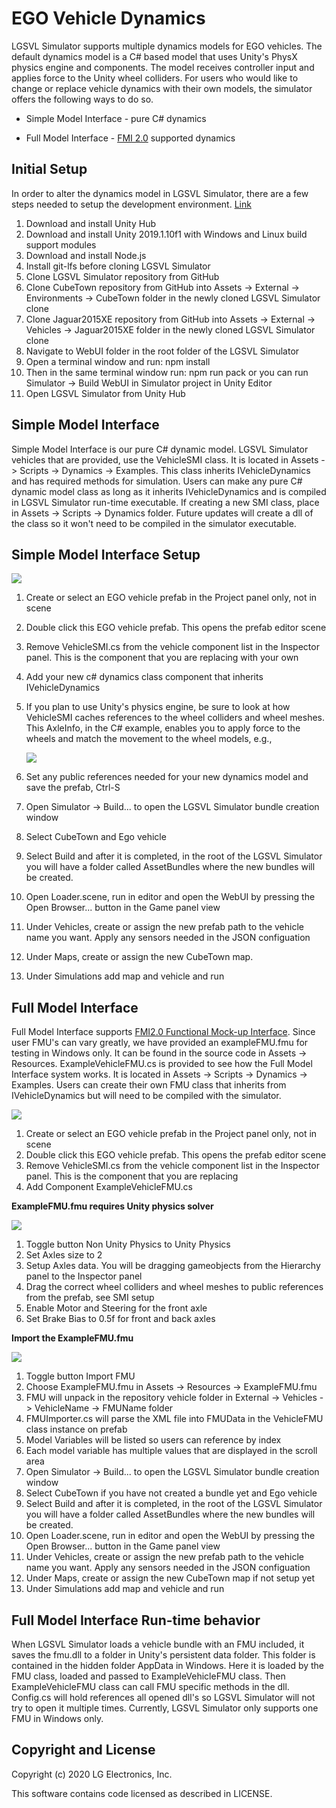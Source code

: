 # EGO Vehicle Dynamics[](#top)

LGSVL Simulator supports multiple dynamics models for EGO vehicles.  The default dynamics model is a C# based model that uses Unity's PhysX physics engine and components.  The model receives controller input and applies force to the Unity wheel colliders.  For users who would like to change or replace vehicle dynamics with their own models, the simulator offers the following ways to do so.

- Simple Model Interface - pure C# dynamics

- Full Model Interface - [FMI 2.0](https://fmi-standard.org/) supported dynamics




## Initial Setup

In order to alter the dynamics model in LGSVL Simulator, there are a few steps needed to setup the development environment. [Link](build-instructions.md)

1. Download and install Unity Hub
2. Download and install Unity 2019.1.10f1 with Windows and Linux build support modules
3. Download and install Node.js
4. Install git-lfs before cloning LGSVL Simulator
5. Clone LGSVL Simulator repository from GitHub
6. Clone CubeTown repository from GitHub into Assets -> External -> Environments -> CubeTown folder in the newly cloned LGSVL Simulator clone 
7. Clone Jaguar2015XE repository from GitHub into Assets -> External -> Vehicles -> Jaguar2015XE folder in the newly cloned LGSVL Simulator clone
8. Navigate to WebUI folder in the root folder of the LGSVL Simulator
9. Open a terminal window and run: npm install
10. Then in the same terminal window run: npm run pack or you can run Simulator -> Build WebUI in Simulator project in Unity Editor
11. Open LGSVL Simulator from Unity Hub




## Simple Model Interface

Simple Model Interface is our pure C# dynamic model.  LGSVL Simulator vehicles that are provided, use the VehicleSMI class.  It is located in Assets -> Scripts -> Dynamics -> Examples.  This class inherits IVehicleDynamics and has required methods for simulation.  Users can make any pure C# dynamic model class as long as it inherits IVehicleDynamics and is compiled in LGSVL Simulator run-time executable.  If creating a new SMI class, place in Assets -> Scripts -> Dynamics folder.  Future updates will create a dll of the class so it won't need to be compiled in the simulator executable.



## Simple Model Interface Setup

[![](images/smi-setup.png)](images/full_size_images/smi-setup.png)

1. Create or select an EGO vehicle prefab in the Project panel only, not in scene

1. Double click this EGO vehicle prefab.  This opens the prefab editor scene

1. Remove VehicleSMI.cs from the vehicle component list in the Inspector panel.  This is the component that you are replacing with your own

1. Add your new c# dynamics class component that inherits IVehicleDynamics

1. If you plan to use Unity's physics engine, be sure to look at how VehicleSMI caches references to the wheel colliders and wheel meshes.  This AxleInfo, in the C# example, enables you to apply force to the wheels and match the movement to the wheel models, e.g.,

   [![](images/smi-unity-physics-setup.png)](images/full_size_images/smi-unity-physics-setup.png)

1. Set any public references needed for your new dynamics model and save the prefab, Ctrl-S

1. Open Simulator -> Build... to open the LGSVL Simulator bundle creation window

1. Select CubeTown and Ego vehicle

1. Select Build and after it is completed, in the root of the LGSVL Simulator you will have a folder called AssetBundles where the new bundles will be created.

1. Open Loader.scene, run in editor and open the WebUI by pressing the Open Browser... button in the Game panel view

1. Under Vehicles, create or assign the new prefab path to the vehicle name you want.  Apply any sensors needed in the JSON configuation

1. Under Maps, create or assign the new CubeTown map.

1. Under Simulations add map and vehicle and run 



## Full Model Interface

Full Model Interface supports [FMI2.0 Functional Mock-up Interface](https://github.com/modelica/fmi-standard).  Since user FMU's can vary greatly, we have provided an exampleFMU.fmu for testing in Windows only.  It can be found in the source code in Assets -> Resources.  ExampleVehicleFMU.cs is provided to see how the Full Model Interface system works.  It is located in Assets -> Scripts -> Dynamics -> Examples. Users can create their own FMU class that inherits from IVehicleDynamics but will need to be compiled with the simulator.

[![](images/fmi-setup-0.png)](images/full_size_images/fmi-setup-0.png)

1. Create or select an EGO vehicle prefab in the Project panel only, not in scene
1. Double click this EGO vehicle prefab.  This opens the prefab editor scene
1. Remove VehicleSMI.cs from the vehicle component list in the Inspector panel.  This is the component that you are replacing
1. Add Component ExampleVehicleFMU.cs



**ExampleFMU.fmu requires Unity physics solver**

[![](images/fmi-setup-1.png)](images/full_size_images/fmi-setup-1.png)

1. Toggle button Non Unity Physics to Unity Physics
1. Set Axles size to 2
1. Setup Axles data.  You will be dragging gameobjects from the Hierarchy panel to the Inspector panel
1. Drag the correct wheel colliders and wheel meshes to public references from the prefab, see SMI setup
1. Enable Motor and Steering for the front axle
1. Set Brake Bias to 0.5f for front and back axles



**Import the ExampleFMU.fmu**

[![](images/fmi-setup-2.png)](images/full_size_images/fmi-setup-2.png)

1. Toggle button Import FMU
1. Choose ExampleFMU.fmu in Assets -> Resources -> ExampleFMU.fmu
1. FMU will unpack in the repository vehicle folder in External -> Vehicles -> VehicleName -> FMUName folder
1. FMUImporter.cs will parse the XML file into FMUData in the VehicleFMU class instance on prefab
1. Model Variables will be listed so users can reference by index
1. Each model variable has multiple values that are displayed in the scroll area
1. Open Simulator -> Build... to open the LGSVL Simulator bundle creation window
1. Select CubeTown if you have not created a bundle yet and Ego vehicle
1. Select Build and after it is completed, in the root of the LGSVL Simulator you will have a folder called AssetBundles where the new bundles will be created.
1. Open Loader.scene, run in editor and open the WebUI by pressing the Open Browser... button in the Game panel view
1. Under Vehicles, create or assign the new prefab path to the vehicle name you want.  Apply any sensors needed in the JSON configuation
1. Under Maps, create or assign the new CubeTown map if not setup yet
1. Under Simulations add map and vehicle and run



## Full Model Interface Run-time behavior

When LGSVL Simulator loads a vehicle bundle with an FMU included, it saves the fmu.dll to a folder in Unity's persistent data folder.  This folder is contained in the hidden folder AppData in Windows.  Here it is loaded by the FMU class, loaded and passed to ExampleVehicleFMU class.  Then ExampleVehicleFMU class can call FMU specific methods in the dll.  Config.cs will hold references all opened dll's so LGSVL Simulator will not try to open it multiple times.  Currently, LGSVL Simulator only supports one FMU in Windows only.



## Copyright and License

Copyright (c) 2020 LG Electronics, Inc.

This software contains code licensed as described in LICENSE.
